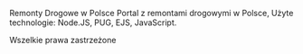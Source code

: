 Remonty Drogowe w Polsce
Portal z remontami drogowymi w Polsce, 
Użyte technologie: Node.JS, PUG, EJS, JavaScript.

Wszelkie prawa zastrzeżone

